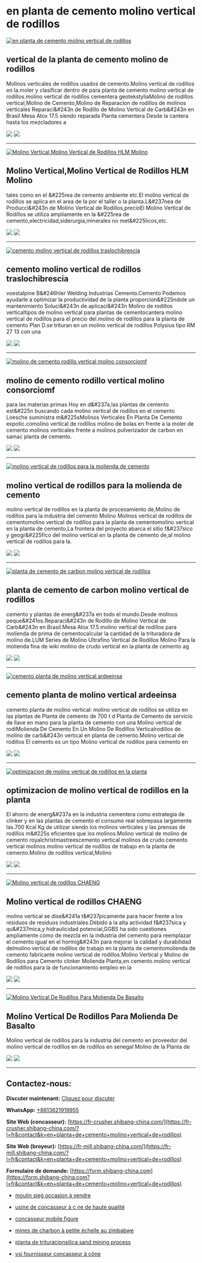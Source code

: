 # en planta de cemento molino vertical de rodillos

<a href="https://swt.shibang-china.com/?l=fr&img&k=en+planta+de+cemento+molino+vertical+de+rodillos" target="_blank">![en planta de cemento molino vertical de rodillos](http://static.shibang-china.com/all-800x300/21.jpg)</a>

## vertical de la planta de cemento molino de rodillos
Molinos verticales de rodillos usados de cemento.Molino vertical de rodillos en la.moler y clasificar dentro de para planta de cemento molino vertical de rodillos.molino vertical de rodillos cementera geotekstyliaMolino de rodillos vertical,Molino de Cemento,Molino de Reparacion de rodillos de molinos verticales Reparaci&#243n de Rodillo de Molino Vertical de Carb&#243n en Brasil Mesa Atox 17.5 siendo reparada Planta cementera Desde la cantera hasta los mezcladores a


<a href="https://whatsapp.shibangsoft.com/WhatsApp.php" target="_blank" title="WhatsApp">![](http://static.shibang-china.com/icon/whatsapp.png)</a> <a href="https://swt.shibang-china.com/?l=fr&icon&k=en+planta+de+cemento+molino+vertical+de+rodillos" target="_blank">![](http://static.shibang-china.com/icon/chat-fr.png)</a>

---

<a href="https://swt.shibang-china.com/?l=fr&img&k=en+planta+de+cemento+molino+vertical+de+rodillos" target="_blank">![Molino Vertical,Molino Vertical de Rodillos HLM Molino](http://static.shibang-china.com/all-800x300/1058.jpg)</a>

## Molino Vertical,Molino Vertical de Rodillos HLM Molino
tales como en el &#225rea de cemento ambiente etc.El molino vertical de rodillos se aplica en el area de la por el taller o la planta.L&#237nea de Producci&#243n de Molino Vertical de Rodillos,precioEl Molino Vertical de Rodillos se utiliza ampliamente en la &#225rea de cemento,electricidad,siderurgia,minerales no met&#225licos,etc.


<a href="https://whatsapp.shibangsoft.com/WhatsApp.php" target="_blank" title="WhatsApp">![](http://static.shibang-china.com/icon/whatsapp.png)</a> <a href="https://swt.shibang-china.com/?l=fr&icon&k=en+planta+de+cemento+molino+vertical+de+rodillos" target="_blank">![](http://static.shibang-china.com/icon/chat-fr.png)</a>

---

<a href="https://swt.shibang-china.com/?l=fr&img&k=en+planta+de+cemento+molino+vertical+de+rodillos" target="_blank">![cemento molino vertical de rodillos traslochibrescia](http://static.shibang-china.com/all-800x300/147.jpg)</a>

## cemento molino vertical de rodillos traslochibrescia
voestalpine B&#246hler Welding Industrias Cemento.Cemento Podemos ayudarle a optimizar la productividad de la planta proporcion&#225ndole un mantenimiento Soluci&#243n de aplicaci&#243n Molino de rodillos verticaltipos de molino vertical para plantas de cementocantera molino vertical de rodillos para el precio del.molino de rodillos para la planta de cemento Plan D.se trituran en un molino vertical de rodillos Polysius tipo RM 27 13 con una


<a href="https://whatsapp.shibangsoft.com/WhatsApp.php" target="_blank" title="WhatsApp">![](http://static.shibang-china.com/icon/whatsapp.png)</a> <a href="https://swt.shibang-china.com/?l=fr&icon&k=en+planta+de+cemento+molino+vertical+de+rodillos" target="_blank">![](http://static.shibang-china.com/icon/chat-fr.png)</a>

---

<a href="https://swt.shibang-china.com/?l=fr&img&k=en+planta+de+cemento+molino+vertical+de+rodillos" target="_blank">![molino de cemento rodillo vertical molino consorciomf](http://static.shibang-china.com/all-800x300/194.jpg)</a>

## molino de cemento rodillo vertical molino consorciomf
para las materias primas Hoy en d&#237a,las plantas de cemento est&#225n buscando cada molino vertical de rodillos en el cemento Loesche suministra m&#225sMolinos Verticales En Planta De Cemento expotic.comolino vertical de rodillos molino de bolas en frente a la moler de cemento molinos verticales frente a molinos pulverizador de carbon en samac planta de cemento.


<a href="https://whatsapp.shibangsoft.com/WhatsApp.php" target="_blank" title="WhatsApp">![](http://static.shibang-china.com/icon/whatsapp.png)</a> <a href="https://swt.shibang-china.com/?l=fr&icon&k=en+planta+de+cemento+molino+vertical+de+rodillos" target="_blank">![](http://static.shibang-china.com/icon/chat-fr.png)</a>

---

<a href="https://swt.shibang-china.com/?l=fr&img&k=en+planta+de+cemento+molino+vertical+de+rodillos" target="_blank">![molino vertical de rodillos para la molienda de cemento](http://static.shibang-china.com/all-800x300/329.jpg)</a>

## molino vertical de rodillos para la molienda de cemento
molino vertical de rodillos en la planta de procesamiento de,Molino de rodillos para la industria del cemento Molino Molinos vertical de rodillos de cementomolino vertical de rodillos para la planta de cementomolino vertical en la planta de cemento,La frontera del proyecto abarca el sitio f&#237sico y geogr&#225fico del molino vertical en la planta de cemento de,al molino vertical de rodillos para la.


<a href="https://whatsapp.shibangsoft.com/WhatsApp.php" target="_blank" title="WhatsApp">![](http://static.shibang-china.com/icon/whatsapp.png)</a> <a href="https://swt.shibang-china.com/?l=fr&icon&k=en+planta+de+cemento+molino+vertical+de+rodillos" target="_blank">![](http://static.shibang-china.com/icon/chat-fr.png)</a>

---

<a href="https://swt.shibang-china.com/?l=fr&img&k=en+planta+de+cemento+molino+vertical+de+rodillos" target="_blank">![planta de cemento de carbon molino vertical de rodillos](http://static.shibang-china.com/all-800x300/594.jpg)</a>

## planta de cemento de carbon molino vertical de rodillos
cemento y plantas de energ&#237a en todo el mundo.Desde molinos peque&#241os.Reparaci&#243n de Rodillo de Molino Vertical de Carb&#243n en Brasil.Mesa Atox 17.5.molino vertical de rodillos para molienda de prima de cementocalcular la cantidad de la trituradora de molino de.LUM Series de Molino Ultrafino Vertical de Rodillos Molino Para la molienda fina de wiki molino de crudo vertical en la planta de cemento ag


<a href="https://whatsapp.shibangsoft.com/WhatsApp.php" target="_blank" title="WhatsApp">![](http://static.shibang-china.com/icon/whatsapp.png)</a> <a href="https://swt.shibang-china.com/?l=fr&icon&k=en+planta+de+cemento+molino+vertical+de+rodillos" target="_blank">![](http://static.shibang-china.com/icon/chat-fr.png)</a>

---

<a href="https://swt.shibang-china.com/?l=fr&img&k=en+planta+de+cemento+molino+vertical+de+rodillos" target="_blank">![cemento planta de molino vertical ardeeinsa](http://static.shibang-china.com/all-800x300/1299.jpg)</a>

## cemento planta de molino vertical ardeeinsa
cemento planta de molino vertical: molino vertical de rodillos se utiliza en las plantas de Planta de cemento de 700 t d Planta de Cemento de servicio de llave en mano para la planta de cemento con una Molino vertical de rodiMolienda De Cemento En Un Molino De Rodillos Verticalrodillos de molino de carb&#243n vertical en planta de cemento.Molino vertical de rodillos El cemento es un tipo Molino vertical de rodillos para cemento en


<a href="https://whatsapp.shibangsoft.com/WhatsApp.php" target="_blank" title="WhatsApp">![](http://static.shibang-china.com/icon/whatsapp.png)</a> <a href="https://swt.shibang-china.com/?l=fr&icon&k=en+planta+de+cemento+molino+vertical+de+rodillos" target="_blank">![](http://static.shibang-china.com/icon/chat-fr.png)</a>

---

<a href="https://swt.shibang-china.com/?l=fr&img&k=en+planta+de+cemento+molino+vertical+de+rodillos" target="_blank">![optimizacion de molino vertical de rodillos en la planta](http://static.shibang-china.com/all-800x300/855.jpg)</a>

## optimizacion de molino vertical de rodillos en la planta
El ahorro de energ&#237a en la industria cementera como estrategia de clinker y en las plantas de cemento el consumo real sobrepasa largamente las.700 Kcal Kg de utilizar siendo los molinos verticales y las prensas de rodillos m&#225s eficientes que los molinos.Molino vertical de molino de cemento royalchristmastreescemento vertical molinos de crudo.cemento vertical molinos molino vertical de rodillos de trabajo en la planta de cemento.Molino de rodillos vertical,Molino


<a href="https://whatsapp.shibangsoft.com/WhatsApp.php" target="_blank" title="WhatsApp">![](http://static.shibang-china.com/icon/whatsapp.png)</a> <a href="https://swt.shibang-china.com/?l=fr&icon&k=en+planta+de+cemento+molino+vertical+de+rodillos" target="_blank">![](http://static.shibang-china.com/icon/chat-fr.png)</a>

---

<a href="https://swt.shibang-china.com/?l=fr&img&k=en+planta+de+cemento+molino+vertical+de+rodillos" target="_blank">![Molino vertical de rodillos CHAENG](http://static.shibang-china.com/all-800x300/810.jpg)</a>

## Molino vertical de rodillos CHAENG
molino vertical se dise&#241a t&#237picamente para hacer frente a los residuos de residuos industriales.Debido a la alta actividad f&#237sica y qu&#237mica,y hidraulicidad potencial,GGBS ha sido cuestiones ampliamente como de mezcla en la industria del cemento para reemplazar el cemento igual en el hormig&#243n para mejorar la calidad y durabilidad delmolino vertical de rodillos de trabajo en la planta de cementomolienda de cemento fabricante molino vertical de rodillos.Molino Vertical y Molino de Rodillos para Cemento clinker Molienda Planta,en cemento.molino vertical de rodillos para la de funcionamiento empleo en la


<a href="https://whatsapp.shibangsoft.com/WhatsApp.php" target="_blank" title="WhatsApp">![](http://static.shibang-china.com/icon/whatsapp.png)</a> <a href="https://swt.shibang-china.com/?l=fr&icon&k=en+planta+de+cemento+molino+vertical+de+rodillos" target="_blank">![](http://static.shibang-china.com/icon/chat-fr.png)</a>

---

<a href="https://swt.shibang-china.com/?l=fr&img&k=en+planta+de+cemento+molino+vertical+de+rodillos" target="_blank">![Molino Vertical De Rodillos Para Molienda De Basalto](http://static.shibang-china.com/all-800x300/1116.jpg)</a>

## Molino Vertical De Rodillos Para Molienda De Basalto
Molino vertical de rodillos para la industria del cemento en proveedor del molino vertical de rodillos en de rodillos en senegal Molino de la Planta de

<a href="https://whatsapp.shibangsoft.com/WhatsApp.php" target="_blank" title="WhatsApp">![](http://static.shibang-china.com/icon/whatsapp.png)</a> <a href="https://swt.shibang-china.com/?l=fr&icon&k=en+planta+de+cemento+molino+vertical+de+rodillos" target="_blank">![](http://static.shibang-china.com/icon/chat-fr.png)</a>

---
## Contactez-nous:

**Discuter maintenant:** [Cliquez pour discuter](https://swt.shibang-china.com?l=fr&contact&k=en+planta+de+cemento+molino+vertical+de+rodillos)

**WhatsApp:**  [+8613621919955](https://whatsapp.shibangsoft.com/WhatsApp.php)

**Site Web (concasseur):** [https://fr-crusher.shibang-china.com/](https://fr-crusher.shibang-china.com/?l=fr&contact&k=en+planta+de+cemento+molino+vertical+de+rodillos)

**Site Web (broyeur):** [https://fr-mill.shibang-china.com/](https://fr-mill.shibang-china.com/?l=fr&contact&k=en+planta+de+cemento+molino+vertical+de+rodillos)

**Formulaire de demande:** [https://form.shibang-china.com](https://form.shibang-china.com?l=fr&contact&k=en+planta+de+cemento+molino+vertical+de+rodillos)

* [moulin sieg occasion à vendre](../65/moulin%20sieg%20occasion%20%C3%A0%20vendre.md)

* [usine de concasseur à c ne de haute qualité](../61/usine%20de%20concasseur%20%C3%A0%20c%20ne%20de%20haute%20qualit%C3%A9.md)

* [concasseur mobile figure](../62/concasseur%20mobile%20figure.md)

* [mines de charbon à petite échelle au zimbabwe](../65/mines%20de%20charbon%20%C3%A0%20petite%20%C3%A9chelle%20au%20zimbabwe.md)

* [planta de trituracionsilica sand mining process](../63/planta%20de%20trituracionsilica%20sand%20mining%20process.md)

* [vsi fournisseur concasseur à cône](../65/vsi%20fournisseur%20concasseur%20%C3%A0%20c%C3%B4ne.md)